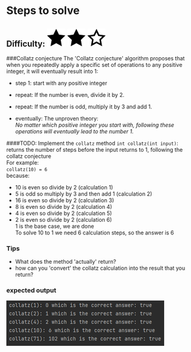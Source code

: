 # Steps to solve
## Difficulty: ![Filled](../resources/star-filled.svg) ![Filled](../resources/star-filled.svg) ![Outlined](../resources/star-outlined.svg)

###Collatz conjecture
The 'Collatz conjecture' algorithm proposes that when you repeatedly apply a specific set of operations to any positive integer, it will eventually result into 1:

- step 1: start with any positive integer
- repeat: If the number is even, divide it by 2.
- repeat: If the number is odd, multiply it by 3 and add 1.<br>

- eventually: The unproven theory: <br>_No matter which positive integer you start with, following these operations will eventually lead to the number 1._


####TODO: Implement the `collatz` method
`int collatz(int input)`:<br>
returns the number of steps before the input returns to 1, following the collatz conjecture<br>
For example:<br>
`collatz(10) = 6` <br>
because:
- 10 is even so divide by 2 (calculation 1)
- 5 is odd so multiply by 3 and then add 1 (calculation 2)
- 16 is even so divide by 2 (calculation 3)
- 8 is even so divide by 2 (calculation 4)
- 4 is even so divide by 2 (calculation 5)
- 2 is even so divide by 2 (calculation 6) <br>
   1 is the base case, we are done<br>
   To solve 10 to 1 we need 6 calculation steps, so the answer is 6

### Tips
- What does the method 'actually' return?
- how can you 'convert' the collatz calculation into the result that you return?

### expected output
![](../resources/stepsToSolve.png)

